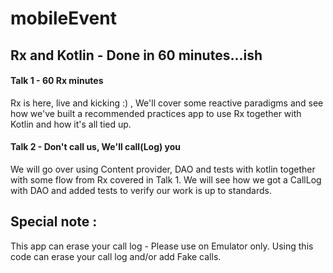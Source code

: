# mobileEvent
## Rx and Kotlin - Done in 60 minutes...ish

#### Talk 1 - 60 Rx minutes
Rx is here, live and kicking :) , We'll cover some reactive paradigms and see how we've built
a recommended practices app to use Rx together with Kotlin and how it's all tied up.


#### Talk 2 - Don't call us, We'll call(Log) you 
We will go over using Content provider, DAO and tests with kotlin together with some flow from Rx covered in Talk 1.
We will see how we got a CallLog with DAO and added tests to verify our work is up to standards.


## Special note : 
This app can erase your call log - Please use on Emulator only. 
Using this code can erase your call log and/or add Fake calls. 
